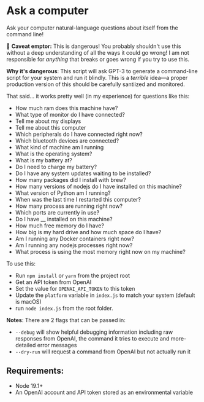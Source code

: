 # Ask a computer

Ask your computer natural-language questions about itself from the command line!

🛑 **Caveat emptor:** This is dangerous! You probably shouldn't use this without a deep understanding of all the ways it could go wrong! I am not responsible for *anything* that breaks or goes wrong if you try to use this.

**Why it's dangerous**: This script will ask GPT-3 to generate a command-line script for your system and run it blindly. This is a _terrible_ idea—a proper production version of this should be carefully santiized and monitored.

That said... it works pretty well (in my experience) for questions like this:

- How much ram does this machine have?
- What type of monitor do I have connected?
- Tell me about my displays
- Tell me about this computer
- Which peripherals do I have connected right now?
- Which bluetooth devices are connected?
- What kind of machine am I running
- What is the operating system?
- What is my battery at?
- Do I need to charge my battery?
- Do I have any system updates waiting to be installed?
- How many packages did I install with brew?
- How many versions of nodejs do I have installed on this machine?
- What version of Python am I running?
- When was the last time I restarted this computer?
- How many process are running right now?
- Which ports are currently in use?
- Do I have __ installed on this machine?
- How much free memory do I have?
- How big is my hard drive and how much space do I have?
- Am I running any Docker containers right now?
- Am I running any nodejs processes right now?
- What process is using the most memory right now on my machine?


To use this:

- Run `npm install` or `yarn` from the project root
- Get an API token from OpenAI 
- Set the value for `OPENAI_API_TOKEN` to this token
- Update the `platform` variable in `index.js` to match your system (default is macOS)
- run `node index.js` from the root folder.

**Notes**:
There are 2 flags that can be passed in:
- `--debug` will show helpful debugging information including raw responses from OpenAI, the command it tries to execute and more-detailed error messages
- `--dry-run` will request a command from OpenAI but not actually run it

## Requirements:
- Node 19.1+
- An OpenAI account and API token stored as an environmental variable
